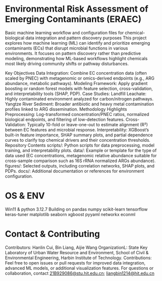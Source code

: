 # Environmental Risk Assessment of Emerging Contaminants (ERAEC)
Basic machine learning workflow and configuration files for chemical-biological data integration and pattern discovery purposes
This project explores how machine learning (ML) can identify and prioritize emerging contaminants (ECs) that disrupt microbial functions in various environments. It focuses on pattern discovery rather than predictive modeling, demonstrating how ML-based workflows highlight chemicals most likely driving community shifts or pathway disturbances.

Key Objectives
Data Integration: Combine EC concentration data (often scaled by PNEC) with metagenomic or omics-derived endpoints (e.g., ARG abundance, metabolic pathways).
Modeling Framework: Apply gradient boosting or random forest models with feature selection, cross-validation, and interpretability tools (SHAP, PDP).
Case Studies:
Landfill Leachate: Highly contaminated environment analyzed for carbon/nitrogen pathways.
Yangtze River Sediment: Broader antibiotic and heavy metal contamination profiles linked to ARG dissemination.
Methodology Highlights
Preprocessing: Log-transformed concentration/PNEC ratios, normalized biological endpoints, and filtering of low-detection features.
Cross-Validation: Typically 10-fold or leave-one-out to estimate alignment (R²) between EC features and microbial response.
Interpretability: XGBoost’s built-in feature importance, SHAP summary plots, and partial dependence curves to clarify top chemical drivers and their concentration thresholds.
Repository Contents
scripts/: Python scripts for data preprocessing, model training, and interpretability plots.
data/: Example or template for the type of data used (EC concentrations, metagenomic relative abundance suitable for cross-sample comparison such as 16S rRNA normalized ARGs abundance).
figures/: Selected outputs, including correlation networks, SHAP plots, and PDPs.
docs/: Additional documentation or references for environment configuration.

# OS & ENV
Win11 & python 3.12.7
Building on pandas
numpy
scikit-learn
tensorflow
keras-tuner
matplotlib
seaborn
xgboost
pyyaml
networkx
econml 

# Contact & Contributing
Contributors: Hanlin Cui, Bin Liang, Aijie Wang
OrganizationL: State Key Laboratory of Urban Water Resource and Environment, School of Civil & Environmental Engineering, Harbin Institute of Technology.
Contributions: Feel free to open issues or pull requests for improved data integration, advanced ML models, or additional visualization features.
For questions or collaboration, contact 21B929086@stu.hit.edu.cn; liangbin1214@hit.edu.cn
